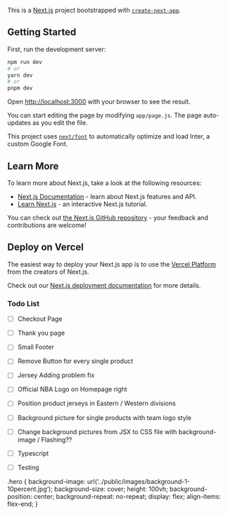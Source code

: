 This is a [Next.js](https://nextjs.org/) project bootstrapped with [`create-next-app`](https://github.com/vercel/next.js/tree/canary/packages/create-next-app).

## Getting Started

First, run the development server:

```bash
npm run dev
# or
yarn dev
# or
pnpm dev
```

Open [http://localhost:3000](http://localhost:3000) with your browser to see the result.

You can start editing the page by modifying `app/page.js`. The page auto-updates as you edit the file.

This project uses [`next/font`](https://nextjs.org/docs/basic-features/font-optimization) to automatically optimize and load Inter, a custom Google Font.

## Learn More

To learn more about Next.js, take a look at the following resources:

- [Next.js Documentation](https://nextjs.org/docs) - learn about Next.js features and API.
- [Learn Next.js](https://nextjs.org/learn) - an interactive Next.js tutorial.

You can check out [the Next.js GitHub repository](https://github.com/vercel/next.js/) - your feedback and contributions are welcome!

## Deploy on Vercel

The easiest way to deploy your Next.js app is to use the [Vercel Platform](https://vercel.com/new?utm_medium=default-template&filter=next.js&utm_source=create-next-app&utm_campaign=create-next-app-readme) from the creators of Next.js.

Check out our [Next.js deployment documentation](https://nextjs.org/docs/deployment) for more details.

### Todo List

- [ ] Checkout Page
- [ ] Thank you page
- [ ] Small Footer
- [ ] Remove Button for every single product
- [ ] Jersey Adding problem fix
- [ ] Official NBA Logo on Homepage right
- [ ] Position product jerseys in Eastern / Western divisions

- [ ] Background picture for single products with team logo style
- [ ] Change background pictures from JSX to CSS file with background-image / Flashing??

- [ ] Typescript
- [ ] Testing



.hero {
  background-image: url(‘../public/images/background-1-10percent.jpg’);
  background-size: cover;
  height: 100vh;
  background-position: center;
  background-repeat: no-repeat;
  display: flex;
  align-items: flex-end;
}
